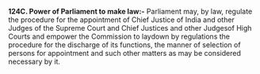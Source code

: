 **124C. Power of Parliament to make law:-** 
	Parliament may, by law, regulate the procedure for the appointment of Chief Justice of India and other Judges of the Supreme Court and Chief Justices and other Judgesof High Courts and empower the Commission to laydown by regulations the procedure for the discharge of its functions, the manner of selection of persons for appointment and such other matters as may be considered necessary by it.